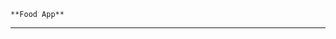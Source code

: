     **Food App**
  -------------------------------------------------------------------------------------------------------------------------------------------------------------------------------

